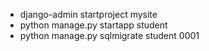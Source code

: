- django-admin startproject mysite 
- python manage.py startapp student
- python manage.py sqlmigrate student 0001
 

